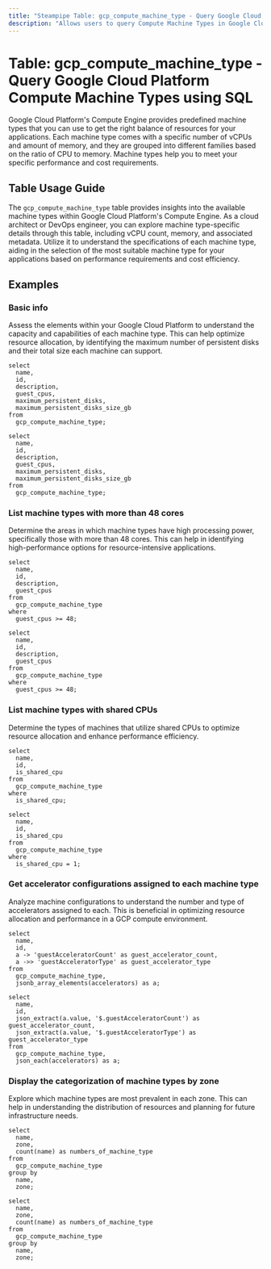 ```yaml
---
title: "Steampipe Table: gcp_compute_machine_type - Query Google Cloud Platform Compute Machine Types using SQL"
description: "Allows users to query Compute Machine Types in Google Cloud Platform, providing detailed information about available machine types and their specifications."
---
```


# Table: gcp_compute_machine_type - Query Google Cloud Platform Compute Machine Types using SQL

Google Cloud Platform's Compute Engine provides predefined machine types that you can use to get the right balance of resources for your applications. Each machine type comes with a specific number of vCPUs and amount of memory, and they are grouped into different families based on the ratio of CPU to memory. Machine types help you to meet your specific performance and cost requirements.

## Table Usage Guide

The `gcp_compute_machine_type` table provides insights into the available machine types within Google Cloud Platform's Compute Engine. As a cloud architect or DevOps engineer, you can explore machine type-specific details through this table, including vCPU count, memory, and associated metadata. Utilize it to understand the specifications of each machine type, aiding in the selection of the most suitable machine type for your applications based on performance requirements and cost efficiency.

## Examples

### Basic info
Assess the elements within your Google Cloud Platform to understand the capacity and capabilities of each machine type. This can help optimize resource allocation, by identifying the maximum number of persistent disks and their total size each machine can support.

```sql+postgres
select
  name,
  id,
  description,
  guest_cpus,
  maximum_persistent_disks,
  maximum_persistent_disks_size_gb
from
  gcp_compute_machine_type;
```

```sql+sqlite
select
  name,
  id,
  description,
  guest_cpus,
  maximum_persistent_disks,
  maximum_persistent_disks_size_gb
from
  gcp_compute_machine_type;
```


### List machine types with more than 48 cores
Determine the areas in which machine types have high processing power, specifically those with more than 48 cores. This can help in identifying high-performance options for resource-intensive applications.

```sql+postgres
select
  name,
  id,
  description,
  guest_cpus
from
  gcp_compute_machine_type
where
  guest_cpus >= 48;
```

```sql+sqlite
select
  name,
  id,
  description,
  guest_cpus
from
  gcp_compute_machine_type
where
  guest_cpus >= 48;
```


### List machine types with shared CPUs
Determine the types of machines that utilize shared CPUs to optimize resource allocation and enhance performance efficiency.

```sql+postgres
select
  name,
  id,
  is_shared_cpu
from
  gcp_compute_machine_type
where
  is_shared_cpu;
```

```sql+sqlite
select
  name,
  id,
  is_shared_cpu
from
  gcp_compute_machine_type
where
  is_shared_cpu = 1;
```


### Get accelerator configurations assigned to each machine type
Analyze machine configurations to understand the number and type of accelerators assigned to each. This is beneficial in optimizing resource allocation and performance in a GCP compute environment.

```sql+postgres
select
  name,
  id,
  a -> 'guestAcceleratorCount' as guest_accelerator_count,
  a ->> 'guestAcceleratorType' as guest_accelerator_type
from
  gcp_compute_machine_type,
  jsonb_array_elements(accelerators) as a;
```

```sql+sqlite
select
  name,
  id,
  json_extract(a.value, '$.guestAcceleratorCount') as guest_accelerator_count,
  json_extract(a.value, '$.guestAcceleratorType') as guest_accelerator_type
from
  gcp_compute_machine_type,
  json_each(accelerators) as a;
```

### Display the categorization of machine types by zone
Explore which machine types are most prevalent in each zone. This can help in understanding the distribution of resources and planning for future infrastructure needs.

```sql+postgres
select
  name,
  zone,
  count(name) as numbers_of_machine_type
from
  gcp_compute_machine_type
group by
  name,
  zone;
```

```sql+sqlite
select
  name,
  zone,
  count(name) as numbers_of_machine_type
from
  gcp_compute_machine_type
group by
  name,
  zone;
```